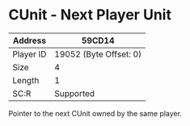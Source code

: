 
#  CUnit - Next Player Unit
Address   | 59CD14
----------|-------------
Player ID | 19052 (Byte Offset: 0)
Size 	  | 4
Length 	  | 1
SC:R      | Supported

Pointer to the next CUnit owned by the same player.
